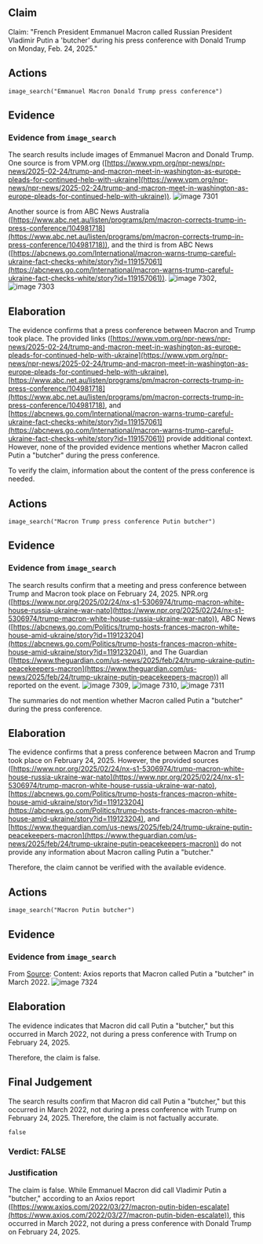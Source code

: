 ## Claim
Claim: "French President Emmanuel Macron called Russian President Vladimir Putin a 'butcher' during his press conference with Donald Trump on Monday, Feb. 24, 2025."

## Actions
```
image_search("Emmanuel Macron Donald Trump press conference")
```

## Evidence
### Evidence from `image_search`
The search results include images of Emmanuel Macron and Donald Trump. One source is from VPM.org ([https://www.vpm.org/npr-news/npr-news/2025-02-24/trump-and-macron-meet-in-washington-as-europe-pleads-for-continued-help-with-ukraine](https://www.vpm.org/npr-news/npr-news/2025-02-24/trump-and-macron-meet-in-washington-as-europe-pleads-for-continued-help-with-ukraine)). ![image 7301](media/2025-08-29_23-30-1756510211-195322.jpg)

Another source is from ABC News Australia ([https://www.abc.net.au/listen/programs/pm/macron-corrects-trump-in-press-conference/104981718](https://www.abc.net.au/listen/programs/pm/macron-corrects-trump-in-press-conference/104981718)), and the third is from ABC News ([https://abcnews.go.com/International/macron-warns-trump-careful-ukraine-fact-checks-white/story?id=119157061](https://abcnews.go.com/International/macron-warns-trump-careful-ukraine-fact-checks-white/story?id=119157061)). ![image 7302](media/2025-08-29_23-30-1756510213-838484.jpg), ![image 7303](media/2025-08-29_23-30-1756510215-397185.jpg)


## Elaboration
The evidence confirms that a press conference between Macron and Trump took place. The provided links ([https://www.vpm.org/npr-news/npr-news/2025-02-24/trump-and-macron-meet-in-washington-as-europe-pleads-for-continued-help-with-ukraine](https://www.vpm.org/npr-news/npr-news/2025-02-24/trump-and-macron-meet-in-washington-as-europe-pleads-for-continued-help-with-ukraine), [https://www.abc.net.au/listen/programs/pm/macron-corrects-trump-in-press-conference/104981718](https://www.abc.net.au/listen/programs/pm/macron-corrects-trump-in-press-conference/104981718), and [https://abcnews.go.com/International/macron-warns-trump-careful-ukraine-fact-checks-white/story?id=119157061](https://abcnews.go.com/International/macron-warns-trump-careful-ukraine-fact-checks-white/story?id=119157061)) provide additional context. However, none of the provided evidence mentions whether Macron called Putin a "butcher" during the press conference.

To verify the claim, information about the content of the press conference is needed.


## Actions
```
image_search("Macron Trump press conference Putin butcher")
```

## Evidence
### Evidence from `image_search`
The search results confirm that a meeting and press conference between Trump and Macron took place on February 24, 2025. NPR.org ([https://www.npr.org/2025/02/24/nx-s1-5306974/trump-macron-white-house-russia-ukraine-war-nato](https://www.npr.org/2025/02/24/nx-s1-5306974/trump-macron-white-house-russia-ukraine-war-nato)), ABC News ([https://abcnews.go.com/Politics/trump-hosts-frances-macron-white-house-amid-ukraine/story?id=119123204](https://abcnews.go.com/Politics/trump-hosts-frances-macron-white-house-amid-ukraine/story?id=119123204)), and The Guardian ([https://www.theguardian.com/us-news/2025/feb/24/trump-ukraine-putin-peacekeepers-macron](https://www.theguardian.com/us-news/2025/feb/24/trump-ukraine-putin-peacekeepers-macron)) all reported on the event. ![image 7309](media/2025-08-29_23-30-1756510235-881570.jpg), ![image 7310](media/2025-08-29_23-30-1756510236-343574.jpg), ![image 7311](media/2025-08-29_23-30-1756510236-560986.jpg)

The summaries do not mention whether Macron called Putin a "butcher" during the press conference.


## Elaboration
The evidence confirms that a press conference between Macron and Trump took place on February 24, 2025. However, the provided sources ([https://www.npr.org/2025/02/24/nx-s1-5306974/trump-macron-white-house-russia-ukraine-war-nato](https://www.npr.org/2025/02/24/nx-s1-5306974/trump-macron-white-house-russia-ukraine-war-nato), [https://abcnews.go.com/Politics/trump-hosts-frances-macron-white-house-amid-ukraine/story?id=119123204](https://abcnews.go.com/Politics/trump-hosts-frances-macron-white-house-amid-ukraine/story?id=119123204), and [https://www.theguardian.com/us-news/2025/feb/24/trump-ukraine-putin-peacekeepers-macron](https://www.theguardian.com/us-news/2025/feb/24/trump-ukraine-putin-peacekeepers-macron)) do not provide any information about Macron calling Putin a "butcher."

Therefore, the claim cannot be verified with the available evidence.


## Actions
```
image_search("Macron Putin butcher")
```

## Evidence
### Evidence from `image_search`
From [Source](https://www.axios.com/2022/03/27/macron-putin-biden-escalate): 
Content: Axios reports that Macron called Putin a "butcher" in March 2022. ![image 7324](media/2025-08-29_23-31-1756510265-065509.jpg)


## Elaboration
The evidence indicates that Macron did call Putin a "butcher," but this occurred in March 2022, not during a press conference with Trump on February 24, 2025.

Therefore, the claim is false.


## Final Judgement
The search results confirm that Macron did call Putin a "butcher," but this occurred in March 2022, not during a press conference with Trump on February 24, 2025. Therefore, the claim is not factually accurate.

`false`

### Verdict: FALSE

### Justification
The claim is false. While Emmanuel Macron did call Vladimir Putin a "butcher," according to an Axios report ([https://www.axios.com/2022/03/27/macron-putin-biden-escalate](https://www.axios.com/2022/03/27/macron-putin-biden-escalate)), this occurred in March 2022, not during a press conference with Donald Trump on February 24, 2025.
